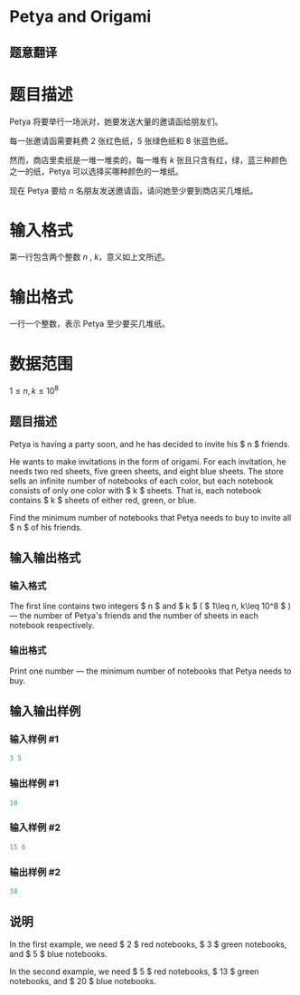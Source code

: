 # Petya and Origami

## 题意翻译

# 题目描述

Petya 将要举行一场派对，她要发送大量的邀请函给朋友们。

每一张邀请函需要耗费 2 张红色纸，5 张绿色纸和 8 张蓝色纸。

然而，商店里卖纸是一堆一堆卖的，每一堆有 $k$ 张且只含有红，绿，蓝三种颜色之一的纸，Petya 可以选择买哪种颜色的一堆纸。

现在 Petya 要给 $n$ 名朋友发送邀请函，请问她至少要到商店买几堆纸。

# 输入格式

第一行包含两个整数 $n$ , $k$，意义如上文所述。

# 输出格式

一行一个整数，表示 Petya 至少要买几堆纸。

# 数据范围

$1 \leq n,k \leq 10^8$

## 题目描述

Petya is having a party soon, and he has decided to invite his $ n $ friends.

He wants to make invitations in the form of origami. For each invitation, he needs two red sheets, five green sheets, and eight blue sheets. The store sells an infinite number of notebooks of each color, but each notebook consists of only one color with $ k $ sheets. That is, each notebook contains $ k $ sheets of either red, green, or blue.

Find the minimum number of notebooks that Petya needs to buy to invite all $ n $ of his friends.

## 输入输出格式

### 输入格式

The first line contains two integers $ n $ and $ k $ ( $ 1\leq n, k\leq 10^8 $ ) — the number of Petya's friends and the number of sheets in each notebook respectively.

### 输出格式

Print one number — the minimum number of notebooks that Petya needs to buy.

## 输入输出样例

### 输入样例 #1

```cpp
3 5

```
### 输出样例 #1

```cpp
10

```
### 输入样例 #2

```cpp
15 6

```
### 输出样例 #2

```cpp
38

```
## 说明

In the first example, we need $ 2 $ red notebooks, $ 3 $ green notebooks, and $ 5 $ blue notebooks.

In the second example, we need $ 5 $ red notebooks, $ 13 $ green notebooks, and $ 20 $ blue notebooks.

